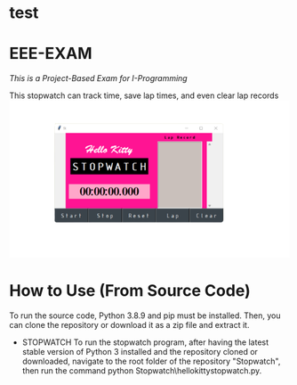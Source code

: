 # test
# EEE-EXAM 
_This is a Project-Based Exam for I-Programming_

This stopwatch can track time, save lap times, and even clear lap records
![stopwatch](https://github.com/CristineTerante/test/blob/main/stopwatch/hello%20kitty%20stopwatch.png?raw=true)

# How to Use (From Source Code)
To run the source code, Python 3.8.9 and pip must be installed. Then, you can clone the repository or download it as a zip file and extract it.

* STOPWATCH
To run the stopwatch program, after having the latest stable version of Python 3 installed and the repository cloned or downloaded, navigate to the root folder of the repository "Stopwatch", then run the command python Stopwatch\hellokittystopwatch.py.
